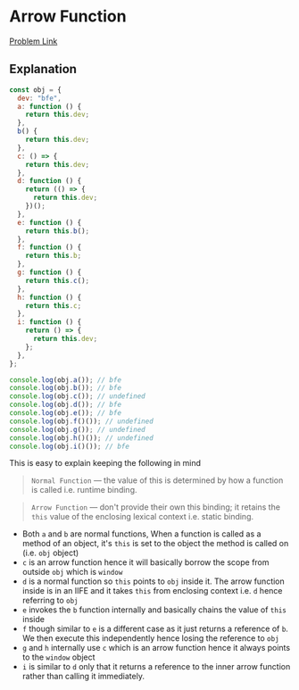 # Arrow Function

[Problem Link](https://bigfrontend.dev/quiz/6-Arrow-Function)

## Explanation

```js
const obj = {
  dev: "bfe",
  a: function () {
    return this.dev;
  },
  b() {
    return this.dev;
  },
  c: () => {
    return this.dev;
  },
  d: function () {
    return (() => {
      return this.dev;
    })();
  },
  e: function () {
    return this.b();
  },
  f: function () {
    return this.b;
  },
  g: function () {
    return this.c();
  },
  h: function () {
    return this.c;
  },
  i: function () {
    return () => {
      return this.dev;
    };
  },
};

console.log(obj.a()); // bfe
console.log(obj.b()); // bfe
console.log(obj.c()); // undefined
console.log(obj.d()); // bfe
console.log(obj.e()); // bfe
console.log(obj.f()()); // undefined
console.log(obj.g()); // undefined
console.log(obj.h()()); // undefined
console.log(obj.i()()); // bfe
```

This is easy to explain keeping the following in mind

> `Normal Function` — the value of this is determined by how a function is called i.e. runtime binding.

> `Arrow Function` — don't provide their own this binding; it retains the `this` value of the enclosing lexical context i.e. static binding.

- Both `a` and `b` are normal functions, When a function is called as a method of an object, it's `this` is set to the object the method is called on (i.e. `obj` object)
- `c` is an arrow function hence it will basically borrow the scope from outside `obj` which is `window`
- `d` is a normal function so `this` points to `obj` inside it. The arrow function inside is in an IIFE and it takes `this` from enclosing context i.e. `d` hence referring to `obj`
- `e` invokes the `b` function internally and basically chains the value of `this` inside
- `f` though similar to `e` is a different case as it just returns a reference of `b`. We then execute this independently hence losing the reference to `obj`
- `g` and `h` internally use `c` which is an arrow function hence it always points to the `window` object
- `i` is similar to `d` only that it returns a reference to the inner arrow function rather than calling it immediately.
